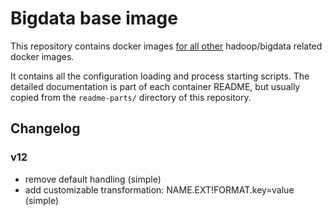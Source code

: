# Bigdata base image

This repository contains docker images [for all other](https://github.com/elek/bigdata-docker) hadoop/bigdata related docker images.

It contains all the configuration loading and process starting scripts. The detailed documentation is part of each container README, but usually copied from the `readme-parts/` directory of this repository.


## Changelog

### v12

 * remove default handling (simple)
 * add customizable transformation: NAME.EXT!FORMAT.key=value (simple)

